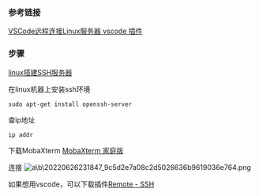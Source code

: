 ### 参考链接
[VSCode远程连接Linux服务器 ](https://www.cnblogs.com/vickylinj/p/15850220.html#:~:text=VSCode%E8%BF%9C%E7%A8%8B%E8%BF%9E%E6%8E%A5Linux%E6%9C%8D%E5%8A%A1%E5%99%A8%201%20%E7%AC%AC%E4%B8%80%E6%AD%A5%EF%BC%9A%E5%AE%89%E8%A3%85%E8%BF%9C%E7%A8%8B%E8%BF%9E%E6%8E%A5%E6%8F%92%E4%BB%B6Remote-SSH%202%20%E7%AC%AC%E4%BA%8C%E6%AD%A5%EF%BC%9A%E9%85%8D%E7%BD%AE%E8%BF%9E%E6%8E%A5%E6%9C%8D%E5%8A%A1%E5%99%A8%E8%B4%A6%E5%8F%B7,3%20%E7%AC%AC%E4%B8%89%E6%AD%A5%EF%BC%9A%E4%BF%AE%E6%94%B9VS%20Code%20%E8%AE%BE%E7%BD%AE%204%20%E7%AC%AC%E5%9B%9B%E6%AD%A5%EF%BC%9A%E8%BF%9B%E8%A1%8C%E8%BF%9C%E7%A8%8B%E8%BF%9E%E6%8E%A5%E5%B9%B6%E6%93%8D%E4%BD%9C)
[vscode 插件](https://marketplace.visualstudio.com/items?itemName=ms-vscode-remote.remote-ssh)


### 步骤
[linux搭建SSH服务器](https://www.cnblogs.com/huipengbo/p/12193288.html)

在linux机器上安装ssh环境

```
sudo apt-get install openssh-server
```
查ip地址
```
ip addr
```

下载MobaXterm
[MobaXterm 家庭版](https://mobaxterm.mobatek.net/download-home-edition.html)

连接
![a\b\20220626231847_9c5d2e7a08c2d5026636b9619036e764.png](https://lcg-pic-tencent-1258286866.cos.ap-chengdu.myqcloud.com/a%5Cb%5C20220626231847_9c5d2e7a08c2d5026636b9619036e764.png)


如果想用vscode，可以下载插件[Remote - SSH]()